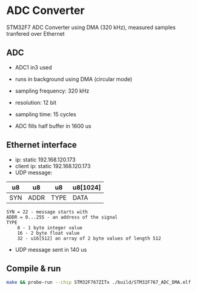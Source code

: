 # ADC Converter

STM32F7 ADC Converter using DMA (320 kHz), measured samples tranfered over Ethernet

## ADC

- ADC1 in3 used
- runs in background using DMA (circular mode)
- sampling frequency: 320 kHz
- resolution: 12 bit
- sampling time: 15 cycles

- ADC fills half buffer in 1600 us

## Ethernet interface

- ip: static 192.168.120.173
- client ip: static 192.168.120.173
- UDP message:

| u8  | u8   | u8   | u8[1024]  |
|-----|------|------|-----------|
| SYN | ADDR | TYPE | DATA      |
    SYN = 22 - message starts with
    ADDR = 0...255 - an address of the signal
    TYPE
        8 - 1 byte integer value
        16 - 2 byte float value
        32 - u16[512] an array of 2 byte values of length 512

- UDP message sent in 140 us

## Compile & run

```bash
make && probe-run --chip STM32F767ZITx ./build/STM32F767_ADC_DMA.elf
```
